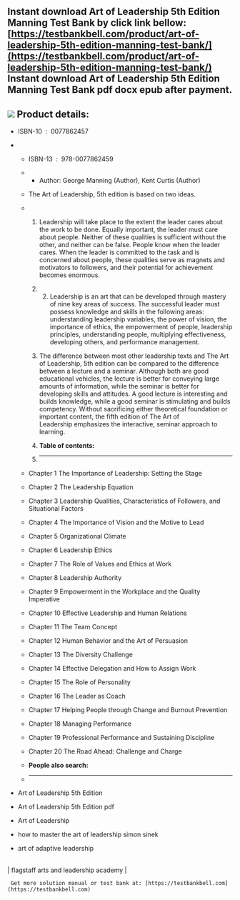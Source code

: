 Instant download **Art of Leadership 5th Edition Manning Test Bank** by click link bellow:  
[https://testbankbell.com/product/art-of-leadership-5th-edition-manning-test-bank/](https://testbankbell.com/product/art-of-leadership-5th-edition-manning-test-bank/)  
**Instant download Art of Leadership 5th Edition Manning Test Bank pdf docx epub after payment.**
-------------------------------------------------------------------------------------------------


![](https://testbankbell.com/wp-content/uploads/2023/05/art-leadership-5th-edition-manning-test-bank.jpg)
**Product details:**
--------------------


* ISBN-10 ‏ : ‎ 0077862457
* * ISBN-13 ‏ : ‎ 978-0077862459
  * * Author: George Manning (Author), Kent Curtis (Author)
   
  * The Art of Leadership, 5th edition is based on two ideas.
  * 1. Leadership will take place to the extent the leader cares about the work to be done. Equally important, the leader must care about people. Neither of these qualities is sufficient without the other, and neither can be false. People know when the leader cares. When the leader is committed to the task and is concerned about people, these qualities serve as magnets and motivators to followers, and their potential for achievement becomes enormous.
    2. 2. Leadership is an art that can be developed through mastery of nine key areas of success. The successful leader must possess knowledge and skills in the following areas: understanding leadership variables, the power of vision, the importance of ethics, the empowerment of people, leadership principles, understanding people, multiplying effectiveness, developing others, and performance management.
      
    3. The difference between most other leadership texts and The Art of Leadership, 5th edition can be compared to the difference between a lecture and a seminar. Although both are good educational vehicles, the lecture is better for conveying large amounts of information, while the seminar is better for developing skills and attitudes. A good lecture is interesting and builds knowledge, while a good seminar is stimulating and builds competency. Without sacrificing either theoretical foundation or important content, the fifth edition of The Art of Leadership emphasizes the interactive, seminar approach to learning.
    4. **Table of contents:**
    5. ----------------------
   
  * Chapter 1 The Importance of Leadership: Setting the Stage
  * Chapter 2 The Leadership Equation
  * Chapter 3 Leadership Qualities, Characteristics of Followers, and Situational Factors
  * Chapter 4 The Importance of Vision and the Motive to Lead
  * Chapter 5 Organizational Climate
  * Chapter 6 Leadership Ethics
  * Chapter 7 The Role of Values and Ethics at Work
  * Chapter 8 Leadership Authority
  * Chapter 9 Empowerment in the Workplace and the Quality Imperative
  * Chapter 10 Effective Leadership and Human Relations
  * Chapter 11 The Team Concept
  * Chapter 12 Human Behavior and the Art of Persuasion
  * Chapter 13 The Diversity Challenge
  * Chapter 14 Effective Delegation and How to Assign Work
  * Chapter 15 The Role of Personality
  * Chapter 16 The Leader as Coach
  * Chapter 17 Helping People through Change and Burnout Prevention
  * Chapter 18 Managing Performance
  * Chapter 19 Professional Performance and Sustaining Discipline
  * Chapter 20 The Road Ahead: Challenge and Charge
  * **People also search:**
  * -----------------------
 
* Art of Leadership 5th Edition

* Art of Leadership 5th Edition pdf

* Art of Leadership

* how to master the art of leadership simon sinek

* art of adaptive leadership

|  |
| --- |
| 
flagstaff arts and leadership academy
 |



     Get more solution manual or test bank at: [https://testbankbell.com](https://testbankbell.com)
